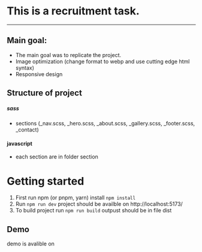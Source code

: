 # This is a recruitment task.

---

## Main goal:

- The main goal was to replicate the project.
- Image optimization (change format to webp and use cutting edge html syntax)
- Responsive design

## Structure of project

##### sass

- sections (\_nav.scss, \_hero.scss, \_about.scss, \_gallery.scss, \_footer.scss, \_contact)

#### javascript

- each section are in folder section

# Getting started

1. First run npm (or pnpm, yarn) install `npm install`
2. Run `npm run dev` project should be availble on http://localhost:5173/
3. To build project run `npm run build` outpust should be in file dist

## Demo

demo is avalible on
